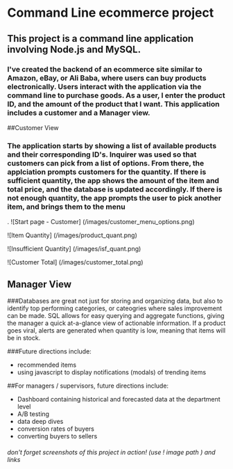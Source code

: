 # Command Line ecommerce project 

## This project is a command line application involving Node.js and MySQL.

### I've created the backend of an ecommerce site similar to Amazon, eBay, or Ali Baba, where users can buy products electronically. Users interact with the application via the command line to purchase goods. As a user, I enter the product ID, and the amount of the product that I want.  This application includes a customer and a Manager view.


##Customer View 

### The application starts by showing a list of available products and their corresponding ID's. Inquirer was used so that customers can pick from a list of options. From there, the applciation prompts customers for the quantity. If there is sufficient quantity, the app shows the amount of the item and total price, and the database is updated accordingly. If there is not enough quantity, the app prompts the user to pick another item, and brings them to the menu
.
![Start page - Customer] (/images/customer_menu_options.png)

![Item Quantity] (/images/product_quant.png)

![Insufficient Quantity] (/images/isf_quant.png)

![Customer Total] (/images/customer_total.png)



## Manager View  

###Databases are great not just for storing and organizing data, but also to identify  top performing categories, or cateogries where sales improvement can be made. SQL allows for easy querying and aggregate functions, giving the manager a quick at-a-glance view of actionable information. If a product goes viral, alerts are generated when quantity is low, meaning that items will be in stock.

###Future directions include:
* recommended items
* using javascript to display notifications (modals) of trending items 

##For managers / supervisors, future directions include:
* Dashboard containing historical and forecasted data at the department level
* A/B testing
* data deep dives
* conversion rates of buyers
* converting buyers to sellers 

###### don't forget screenshots of this project in action! (use ! image path ) and links 
